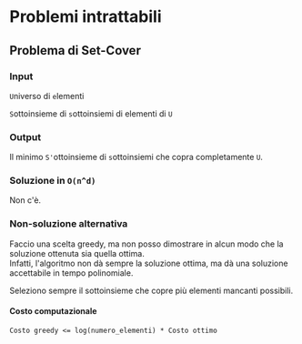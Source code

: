 # Problemi intrattabili

## Problema di Set-Cover

### Input

`U`niverso di `e`lementi

`S`ottoinsieme di `s`ottoinsiemi di elementi di `U`

### Output

Il minimo `S'`ottoinsieme di `s`ottoinsiemi che copra completamente `U`.

### Soluzione in `O(n^d)`

Non c'è.

### Non-soluzione alternativa

Faccio una scelta greedy, ma non posso dimostrare in alcun modo che la soluzione ottenuta sia quella ottima.  
Infatti, l'algoritmo non dà sempre la soluzione ottima, ma dà una soluzione accettabile in tempo polinomiale.

Seleziono sempre il sottoinsieme che copre più elementi mancanti possibili.

#### Costo computazionale

`Costo greedy <= log(numero_elementi) * Costo ottimo`
